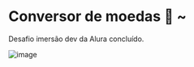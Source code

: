 # Conversor de moedas 💱 ~

Desafio imersão dev da Alura concluído. 

![image](https://user-images.githubusercontent.com/38231334/134718271-0d302b26-6ee5-4085-aed3-b2eaf43c6073.png)

